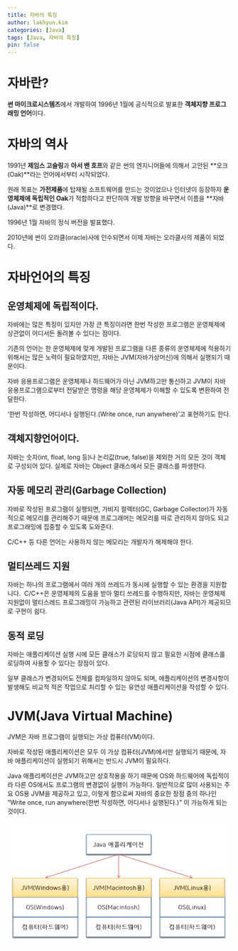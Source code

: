 ```yaml
---
title: 자바의 특징
author: lakhyun.kim
categories: [Java]
tags: [Java, 자바의 특징]
pin: false
---
```


# 자바란?

**썬 마이크로시스템즈**에서 개발하여 1996년 1월에 공식적으로 발표한 **객체지향 프로그래밍 언어**이다.

# 자바의 역사

1991년 **제임스 고슬링**과 **아서 밴 호프**와 같은 썬의 엔지니어들에 의해서 고안된 **오크(Oak)**라는 언어에서부터 시작되었다.

원래 목표는 **가전제품**에 탑재될 소프트웨어를 만드는 것이었으나 인터넷이 등장하자 **운영체제에 독립적인 Oak**가 적합하다고 판단하여 개발 방향을 바꾸면서 이름을 **자바(Java)**로 변경했다.

1996년 1월 자바의 정식 버전을 발표했다.

2010년에 썬이 오라클(oracle)사에 인수되면서 이제 자바는 오라클사의 제품이 되었다.

# 자바언어의 특징

## 운영체제에 독립적이다.

자바에는 많은 특징이 있지만 가장 큰 특징이라면 한번 작성한 프로그램은 운영체제에 상관없이 어디서든 돌려볼 수 있다는 점이다.

기존의 언어는 한 운영체제에 맞게 개발된 프로그램을 다른 종류의 운영체제에 적용하기 위해서는 많은 노력이 필요하였지만, 자바는 JVM(자바가상머신)에 의해서 실행되기 때문이다.

자바 응용프로그램은 운영체제나 하드웨어가 아닌 JVM하고만 통신하고 JVM이 자바 응용프로그램으로부터 전달받은 명령을 해당 운영체제가 이해할 수 있도록 변환하여 전달한다.

‘한번 작성하면, 어디서나 실행된다.(Write once, run anywhere)’고 표현하기도 한다.

## 객체지향언어이다.

자바는 숫자(int, float, long 등)나 논리값(true, false)을 제외한 거의 모든 것이 객체로 구성되어 있다. 실제로 자바는 Object 클래스에서 모든 클래스를 파생한다.

## 자동 메모리 관리(Garbage Collection)

자바로 작성된 프로그램이 실행되면, 가비지 컬렉터(GC, Garbage Collector)가 자동적으로 메모리를 관리해주기 때문에 프로그래머는 메모리를 따로 관리하지 않아도 되고 프로그래밍에 집중할 수 있도록 도와준다.

C/C++ 등 다른 언어는 사용하지 않는 메모리는 개발자가 해제해야 한다.

## 멀티쓰레드 지원

자바는 하나의 프로그램에서 여러 개의 쓰레드가 동시에 실행할 수 있는 환경을 지원합니다.  C/C++은 운영체제의 도움을 받아 멀티 쓰레드를 수행하지만, 자바는 운영체제 지원없이 멀티스레드 프로그래밍이 가능하고 관련된 라이브러리(Java API)가 제공되므로 구현이 쉽다.

## 동적 로딩

자바는 애플리케이션 실행 시에 모든 클래스가 로딩되지 않고 필요한 시점에 클래스를 로딩하여 사용할 수 있다는 장점이 있다.

일부 클래스가 변경되어도 전체를 컴파일하지 않아도 되며, 애플리케이션의 변경사항이 발생해도 비교적 적은 작업으로 처리할 수 있는 유연성 애플리케이션을 작성할 수 있다.

# JVM(Java Virtual Machine)

JVM은 자바 프로그램이 실행되는 가상 컴퓨터(VM)이다.

자바로 작성된 애플리케이션은 모두 이 가상 컴퓨터(JVM)에서만 실행되기 때문에, 자바 애플리케이션이 실행되기 위해서는 반드시 JVM이 필요하다.

Java 애플리케이션은 JVM하고만 상호작용을 하기 때문에 OS와 하드웨어에 독립적이라 다른 OS에서도 프로그램의 변경없이 실행이 가능하다. 일반적으로 많이 사용되는 주요 OS용 JVM을 제공하고 있고, 이렇게 함으로써 자바의 중요한 장점 중의 하나인 “Write once, run anywhere(한번 작성하면, 어디서나 실행된다.)” 이 가능하게 되는 것이다.

<p align="center">
  <img src = "/assets/img/OS-JVM.png">
</p>
